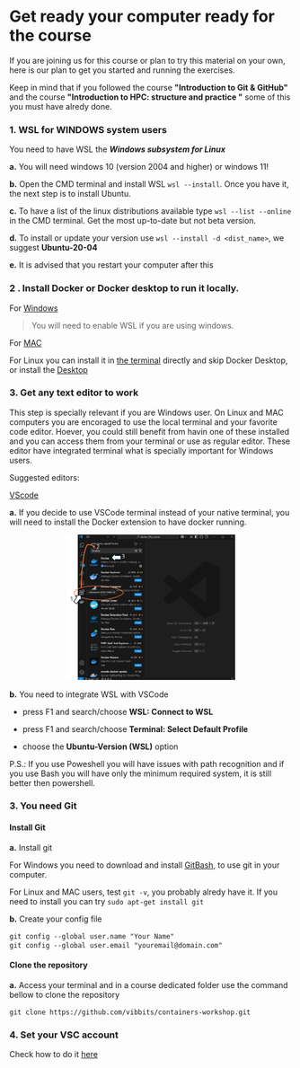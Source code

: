 # Get ready your computer ready for the course

If you are joining us for this course or plan to try this material on your own, here is our plan to get you started and running the exercises.

Keep in mind that if you followed the course **"Introduction to Git & GitHub"** and the course **"Introduction to HPC: structure and practice "** some of this you must have alredy done.


### 1. WSL for WINDOWS system users

You need to have WSL the ***Windows subsystem for Linux*** 

**a.** You will need windows 10 (version 2004 and higher) or windows 11!

**b.** Open the CMD terminal and install WSL `wsl --install`. Once you have it, the next step is to install Ubuntu.

**c.** To have a list of the linux distributions available type `wsl --list --online` in the CMD terminal. Get the most up-to-date but not beta version.

**d.** To install or update your version use `wsl --install -d <dist_name>`, we suggest **Ubuntu-20-04** 

**e.** It is advised that you restart your computer after this


### 2 . Install **Docker** or **Docker desktop** to run it locally.

For [Windows](https://docs.docker.com/desktop/install/windows-install/)

>
> You will need to enable WSL if you are using windows. 
>

For [MAC](https://docs.docker.com/desktop/install/mac-install/)
  
For Linux you can install it in [the terminal](https://docs.docker.com/engine/install/ubuntu/) directly and skip Docker Desktop, or install the [Desktop](https://docs.docker.com/desktop/install/linux-install/)


### 3. Get any text editor to work

This step is specially relevant if you are Windows user. On Linux and MAC computers you are encoraged to use the local terminal and your favorite code editor. Hoever, you could still benefit from havin one of these installed and you can access them from your terminal or use as regular editor. These editor have integrated terminal what is specially important for Windows users.

Suggested editors:

[VScode](https://code.visualstudio.com/download)

**a.** If you decide to use VSCode terminal instead of your native terminal, you will need to install the Docker extension to have docker running. 

<center><img src="./images/extension_install.svg" width="300"/></center>

**b.** You need to integrate WSL with VSCode 
  
  - press F1 and search/choose **WSL: Connect to WSL**

  - press F1 and search/choose **Terminal: Select Default Profile**

  - choose the **Ubuntu-Version (WSL)** option

P.S.: If you use Poweshell you will have issues with path recognition and if you use Bash you will have only the minimum required system, it is still better then powershell.


### 3. You need Git 

#### Install Git

**a.** Install git 

For Windows you need to download and install [GitBash](https://git-scm.com/downloads/win), to use git in your computer.

For Linux and MAC users, test `git -v`, you probably alredy have it. If you need to install you can try `sudo apt-get install git` 

**b.** Create your config file

```
git config --global user.name "Your Name"
git config --global user.email "youremail@domain.com"
```

#### Clone the repository

**a.** Access your terminal and in a course dedicated folder use the command bellow to clone the repository

```
git clone https://github.com/vibbits/containers-workshop.git
```

### 4. Set your VSC account

Check how to do it [here](https://liascript.github.io/course/?https://raw.githubusercontent.com/vibbits/intro_2_HPC/main/Chapters/GetReady4training.md#2)
